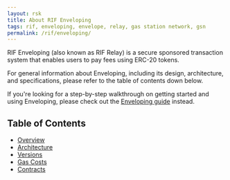 ```yaml
---
layout: rsk
title: About RIF Enveloping
tags: rif, enveloping, envelope, relay, gas station network, gsn
permalink: /rif/enveloping/
---
```


RIF Enveloping (also known as RIF Relay) is a secure sponsored transaction system that enables users to pay fees using ERC-20 tokens.

For general information about Enveloping, including its design, architecture, and specifications, please refer to the table of contents down below.

If you're looking for a step-by-step walkthrough on getting started and using Enveloping, please check out the [Enveloping guide](/guides/rif-enveloping/) instead.

## Table of Contents
- [Overview](/rif/enveloping/overview/)
- [Architecture](/rif/enveloping/architecture/)
- [Versions](/rif/enveloping/versions/)
- [Gas Costs](/rif/enveloping/gas-costs/)
- [Contracts](/rif/enveloping/contracts/)
